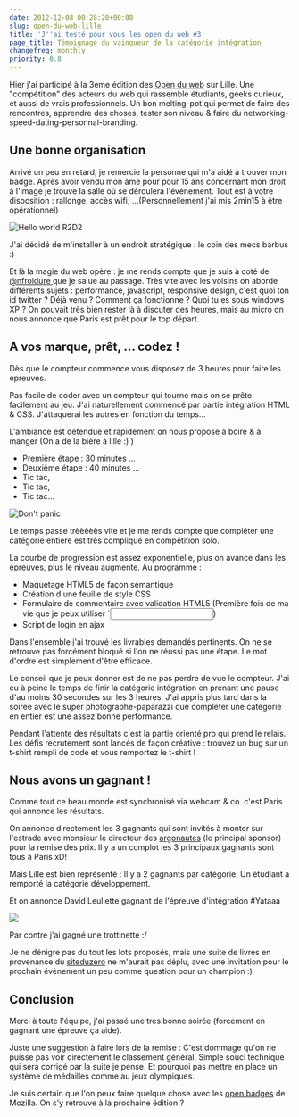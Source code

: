 ```yaml
---
date: 2012-12-08 00:28:20+00:00
slug: open-du-web-lille
title: 'J''ai testé pour vous les open du web #3'
page_title: Témoignage du vainqueur de la catégorie intégration
changefreq: monthly
priority: 0.8
---
```


Hier j'ai participé à la 3ème édition des [Open du web](http://www.open-du-web.fr/) sur Lille.
Une "compétition" des acteurs du web qui rassemble étudiants, geeks curieux, et aussi de vrais professionnels.
Un bon melting-pot qui permet de faire des rencontres, apprendre des choses, tester son niveau & faire du networking-speed-dating-personnal-branding.


## Une bonne organisation


Arrivé un peu en retard, je remercie la personne qui m'a aidé à trouver mon badge.
Après avoir vendu mon âme pour pour 15 ans concernant mon droit à l'image je trouve la salle où se déroulera l'événement.
Tout est à votre disposition : rallonge, accès wifi, ...(Personnellement j'ai mis 2min15 à être opérationnel)

![Hello world R2D2](blog/legacy/2012/12/openduweb-helloworld?raw=true.jpg)

J'ai décidé de m'installer à un endroit stratégique : le coin des mecs barbus :)

Et là la magie du web opère : je me rends compte que je suis à coté de [@nfroidure ](https://fr.twitter.com/nfroidure)que je salue au passage.
Très vite avec les voisins on aborde différents sujets : performance, javascript, responsive design, c'est quoi ton id twitter ? Déjà venu ? Comment ça fonctionne ? Quoi tu es sous windows XP ?
On pouvait très bien rester là à discuter des heures, mais au micro on nous annonce que Paris est prêt pour le top départ.

## A vos marque, prêt, ... codez !

Dès que le compteur commence vous disposez de 3 heures pour faire les épreuves.

Pas facile de coder avec un compteur qui tourne mais on se prête facilement au jeu.
J'ai naturellement commencé par partie intégration HTML & CSS.
J'attaquerai les autres en fonction du temps...

L'ambiance est détendue et rapidement on nous propose à boire & à manger (On a de la bière à lille :) )

- Première étape : 30 minutes ...
- Deuxième étape : 40 minutes ...
- Tic tac,
- Tic tac,
- Tic tac...

![Don't panic](blog/legacy/2012/12/openduweb-calm?raw=true.jpg)

Le temps passe trèèèèès vite et je me rends compte que compléter une catégorie entière est très compliqué en compétition solo.

La courbe de progression est assez exponentielle, plus on avance dans les épreuves, plus le niveau augmente.
Au programme :

* Maquetage HTML5 de façon sémantique
* Création d'une feuille de style CSS
* Formulaire de commentaire avec validation HTML5 (Première fois de ma vie que je peux utiliser `<input type="text" require>)
* Script de login en ajax


Dans l'ensemble j'ai trouvé les livrables demandés pertinents. On ne se retrouve pas forcément bloqué si l'on ne réussi pas une étape. Le mot d'ordre est simplement d'être efficace.

Le conseil que je peux donner est de ne pas perdre de vue le compteur. J'ai eu à peine le temps de finir la catégorie intégration en prenant une pause d'au moins 30 secondes sur les 3 heures.
J'ai appris plus tard dans la soirée avec le super photographe-paparazzi que compléter une catégorie en entier est une assez bonne performance.

Pendant l'attente des résultats c'est la partie orienté pro qui prend le relais. Les défis recrutement sont lancés de façon créative : trouvez un bug sur un t-shirt rempli de code et vous remportez le t-shirt !


## Nous avons un gagnant !


Comme tout ce beau monde est synchronisé via webcam & co. c'est Paris qui annonce les résultats.

On annonce directement les 3 gagnants qui sont invités à monter sur l'estrade avec monsieur le directeur des [argonautes](http://www.les-argonautes.fr/) (le principal sponsor) pour la remise des prix.
Il y a un complot les 3 principaux gagnants sont tous à Paris xD!

Mais Lille est bien représenté : Il y a 2 gagnants par catégorie.
Un étudiant a remporté la catégorie développement.

Et on annonce David Leuliette gagnant de l'épreuve d'intégration #Yataaa

![](blog/legacy/2012/12/openduweb-participant?raw=true.jpg)

Par contre j'ai gagné une trottinette :/

Je ne dénigre pas du tout les lots proposés, mais une suite de livres en provenance du [siteduzero](http://www.siteduzero.com) ne m'aurait pas déplu, avec une invitation pour le prochain évènement un peu comme question pour un champion :)


## Conclusion


Merci à toute l'équipe, j'ai passé une très bonne soirée (forcement en gagnant une épreuve ça aide).

Juste une suggestion à faire lors de la remise : C'est dommage qu'on ne puisse pas voir directement le classement général. Simple souci technique qui sera corrigé par la suite je pense.
Et pourquoi pas mettre en place un système de médailles comme au jeux olympiques.

Je suis certain que l'on peux faire quelque chose avec les [open badges](https://wiki.mozilla.org/Badges) de Mozilla.
On s'y retrouve à la prochaine édition ?
